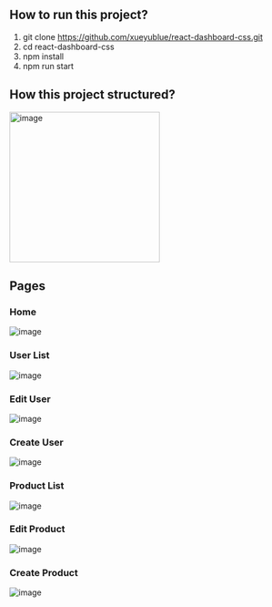 ## How to run this project?
1. git clone https://github.com/xueyublue/react-dashboard-css.git
2. cd react-dashboard-css
3. npm install
4. npm run start

## How this project structured?
<img width="264" alt="image" src="https://user-images.githubusercontent.com/18031774/229260627-09633556-7615-48ee-bddb-fe1944167698.png">

## Pages
### Home
![image](https://user-images.githubusercontent.com/18031774/229260470-48829cd3-6f8a-4490-a17f-5feb8dd21dd9.png)

### User List
![image](https://user-images.githubusercontent.com/18031774/229260515-68b28ee9-e345-4ab9-a711-dd166d054720.png)

### Edit User
![image](https://user-images.githubusercontent.com/18031774/229260506-6bff6d4f-0eb1-4446-b101-18ba7ee439a7.png)

### Create User
![image](https://user-images.githubusercontent.com/18031774/229260538-14c3703a-167b-4928-a3dc-d9a03e64dea1.png)

### Product List
![image](https://user-images.githubusercontent.com/18031774/229260562-aa670288-489b-4bca-992d-120ab66b1517.png)

### Edit Product
![image](https://user-images.githubusercontent.com/18031774/229260572-c94ae99c-4783-48a7-8315-56ee89c39a5e.png)

### Create Product
![image](https://user-images.githubusercontent.com/18031774/229260581-bd17bdd2-3493-49f4-b973-a115ac136b8c.png)
